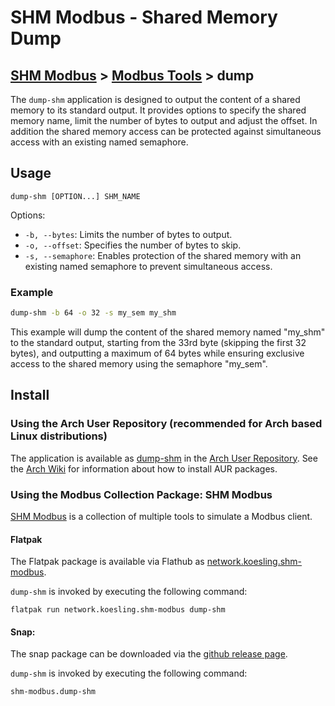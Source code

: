 # SHM Modbus - Shared Memory Dump

[SHM Modbus](../../index.md) > [Modbus Tools](../index.md) > dump
---

The ```dump-shm``` application is designed to output the content of a shared memory to its standard output. 
It provides options to specify the shared memory name, limit the number of bytes to output and adjust the offset.
In addition the shared memory access can be protected against simultaneous access with an existing named semaphore.


## Usage

```text
dump-shm [OPTION...] SHM_NAME
```

Options:

- ```-b, --bytes```: Limits the number of bytes to output.
- ```-o, --offset```: Specifies the number of bytes to skip.
- ```-s, --semaphore```: Enables protection of the shared memory with an existing named semaphore to prevent simultaneous access.

### Example

```bash
dump-shm -b 64 -o 32 -s my_sem my_shm
```

This example will dump the content of the shared memory named "my_shm" to the standard output, starting from the 33rd byte (skipping the first 32 bytes), and outputting a maximum of 64 bytes while ensuring exclusive access to the shared memory using the semaphore "my_sem".

## Install

### Using the Arch User Repository (recommended for Arch based Linux distributions)

The application is available as [dump-shm](https://aur.archlinux.org/packages/dump-shm) in the [Arch User Repository](https://aur.archlinux.org/).
See the [Arch Wiki](https://wiki.archlinux.org/title/Arch_User_Repository) for information about how to install AUR packages.

### Using the Modbus Collection Package: SHM Modbus

[SHM Modbus](https://nikolask-source.github.io/SHM_Modbus/) is a collection of multiple tools to simulate a Modbus client.

#### Flatpak

The Flatpak package is available via Flathub as [network.koesling.shm-modbus](https://flathub.org/apps/network.koesling.shm-modbus).

```dump-shm``` is invoked by executing the following command:

```
flatpak run network.koesling.shm-modbus dump-shm
```

#### Snap:

The snap package can be downloaded via the [github release page](https://github.com/SHMModbus/SHM_Modbus/releases).

```dump-shm``` is invoked by executing the following command:

```
shm-modbus.dump-shm
```
